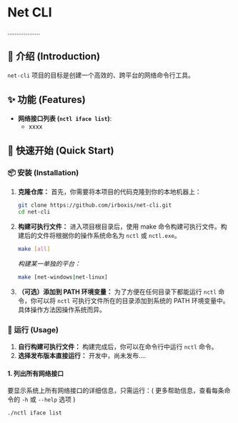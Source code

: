 # Net CLI

………………

## 📝 介绍 (Introduction)

`net-cli` 项目的目标是创建一个高效的、跨平台的网络命令行工具。

## ✨ 功能 (Features)

- **网络接口列表 (`nctl iface list`)**:
    - xxxx
    

## 🚀 快速开始 (Quick Start)

### 📦 安装 (Installation)

1.  **克隆仓库：**
    首先，你需要将本项目的代码克隆到你的本地机器上：
    ```bash
    git clone https://github.com/irboxis/net-cli.git
    cd net-cli
    ```

2.  **构建可执行文件：**
    进入项目根目录后，使用 make 命令构建可执行文件。构建后的文件将根据你的操作系统命名为 `nctl` 或 `nctl.exe`。
    ```bash
    make [all]
    ```
    *构建某一单独的平台：*
    ```bash
    make [net-windows|net-linux]
    ```

3.  **（可选）添加到 PATH 环境变量：**
    为了方便在任何目录下都能运行 `nctl` 命令，你可以将 `nctl` 可执行文件所在的目录添加到系统的 PATH 环境变量中。具体操作方法因操作系统而异。

### 🏃‍ 运行 (Usage)

1.  **自行构建可执行文件：**
    构建完成后，你可以在命令行中运行 `nctl` 命令。
2.  **选择发布版本直接运行：**
    开发中，尚未发布....

#### 1. 列出所有网络接口

要显示系统上所有网络接口的详细信息，只需运行：( 更多帮助信息，查看每条命令的 `-h` 或 `--help` 选项 )
```bash
./nctl iface list
